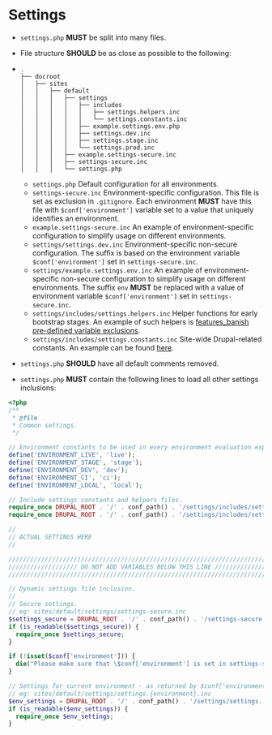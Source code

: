 # Settings

* `settings.php` **MUST** be split into many files.
* File structure **SHOULD** be as close as possible to the following:
* ```text
  .
  ├── docroot
  │   ├── sites
  │   │   ├── default
  │   │   │   ├── settings
  │   │   │   │   ├── includes
  │   │   │   │   │   ├── settings.helpers.inc
  │   │   │   │   │   └── settings.constants.inc
  │   │   │   │   ├── example.settings.env.php
  │   │   │   │   ├── settings.dev.inc
  │   │   │   │   ├── settings.stage.inc
  │   │   │   │   └── settings.prod.inc
  │   │   │   ├── example.settings-secure.inc
  │   │   │   ├── settings-secure.inc
  │   │   │   └── settings.php
  ```

  * `settings.php` Default configuration for all environments.
  * `settings-secure.inc` Environment-specific configuration. This file is set as exclusion in `.gitignore`. Each environment **MUST** have this file with `$conf['environment']` variable set to a value that uniquely identifies an environment.
  * `example.settings-secure.inc` An example of environment-specific configuration to simplify usage on different environments.
  * `settings/settings.dev.inc` Environment-specific non-secure configuration. The suffix is based on the environment variable `$conf['environment']` set in `settings-secure.inc`.
  * `settings/example.settings.env.inc` An example of environment-specific non-secure configuration to simplify usage on different environments. The suffix `env` **MUST** be replaced with a value of environment variable `$conf['environment']` set in `settings-secure.inc`.
  * `settings/includes/settings.helpers.inc` Helper functions for early bootstrap stages. An example of such helpers is [features\_banish pre-defined variable exclusions](https://gist.github.com/drevops/1251560643808e456465).
  * `settings/includes/settings.constants.inc` Site-wide Drupal-related constants. An example can be found [here](https://gist.github.com/drevops/fb676bf08870db0a9906).
* `settings.php` **SHOULD** have all default comments removed.
* `settings.php` **MUST** contain the following lines to load all other settings inclusions:

```php
<?php
/**
 * @file
 * Common settings.
 */

// Environment constants to be used in every environment evaluation expression.
define('ENVIRONMENT_LIVE', 'live');
define('ENVIRONMENT_STAGE', 'stage');
define('ENVIRONMENT_DEV', 'dev');
define('ENVIRONMENT_CI', 'ci');
define('ENVIRONMENT_LOCAL', 'local');

// Include settings constants and helpers files.
require_once DRUPAL_ROOT . '/' . conf_path() . '/settings/includes/settings.constants.inc';
require_once DRUPAL_ROOT . '/' . conf_path() . '/settings/includes/settings.helpers.inc';

//
// ACTUAL SETTINGS HERE
//

////////////////////////////////////////////////////////////////////////////////
/////////////////// DO NOT ADD VARIABLES BELOW THIS LINE ///////////////////////
////////////////////////////////////////////////////////////////////////////////

// Dynamic settings file inclusion.
//
// Secure settings.
// eg: sites/default/settings/settings-secure.inc
$settings_secure = DRUPAL_ROOT . '/' . conf_path() . '/settings-secure' . '.inc';
if (is_readable($settings_secure)) {
  require_once $settings_secure;
}

if (!isset($conf['environment'])) {
  die("Please make sure that \$conf['environment'] is set in settings-secure.inc");
}

// Settings for current environment - as returned by $conf['environment'].
// eg: sites/default/settings/settings.{environment}.inc
$env_settings = DRUPAL_ROOT . '/' . conf_path() . '/settings/settings.' . $conf['environment'] . '.inc';
if (is_readable($env_settings)) {
  require_once $env_settings;
}
```

